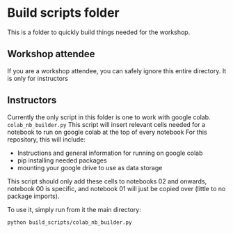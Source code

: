 # Build scripts folder
This is a folder to quickly build things needed for the workshop.  

## Workshop attendee
If you are a workshop attendee, you can safely ignore this entire directory. It is only for instructors

## Instructors
Currently the only script in this folder is one to work with google colab.
```colab_nb_builder.py```
This script will insert relevant cells needed for a notebook to run on google colab at the top of every notebook
For this repository, this will include:
- Instructions and general information for running on google colab
- pip installing needed packages
- mounting your google drive to use as data storage
  
This script should only add these cells to notebooks 02 and onwards, notebook 00 is specific, and notebook 01 will just be copied over (little to no package imports).

To use it, simply run from it the main directory:
```
python build_scripts/colab_nb_builder.py
```
